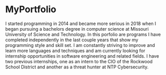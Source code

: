 # MyPortfolio
I started programming in 2014 and became more serious in 2018 when I began pursuing a bachelors degree in computer science at Missouri University of Science and Technology. In this porfolio are programs I have completed independently in the last couple years that show my programming style and skill set. I am constantly striving to improve and learn more languages and techniques and am currently looking for internship opportunities in software engineering and related fields. I have two previous internships, one as an intern to the CIO of the Rockwood School District and another as a threat hunter at NTP Cybersecurity.
